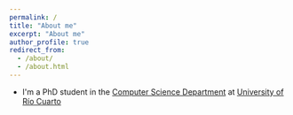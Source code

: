 ```yaml
---
permalink: /
title: "About me"
excerpt: "About me"
author_profile: true
redirect_from: 
  - /about/
  - /about.html
---
```


* I'm a PhD student in the [Computer Science Department](http://dc.exa.unrc.edu.ar/) at [University of Río Cuarto](http://unrc.edu.ar/)
